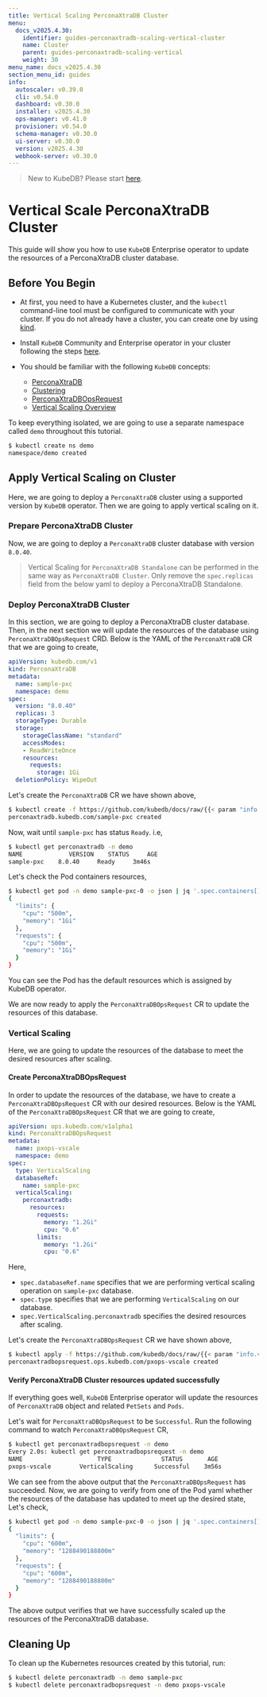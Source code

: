 ```yaml
---
title: Vertical Scaling PerconaXtraDB Cluster
menu:
  docs_v2025.4.30:
    identifier: guides-perconaxtradb-scaling-vertical-cluster
    name: Cluster
    parent: guides-perconaxtradb-scaling-vertical
    weight: 30
menu_name: docs_v2025.4.30
section_menu_id: guides
info:
  autoscaler: v0.39.0
  cli: v0.54.0
  dashboard: v0.30.0
  installer: v2025.4.30
  ops-manager: v0.41.0
  provisioner: v0.54.0
  schema-manager: v0.30.0
  ui-server: v0.30.0
  version: v2025.4.30
  webhook-server: v0.30.0
---
```


> New to KubeDB? Please start [here](/docs/v2025.4.30/README).

# Vertical Scale PerconaXtraDB Cluster

This guide will show you how to use `KubeDB` Enterprise operator to update the resources of a PerconaXtraDB cluster database.

## Before You Begin

- At first, you need to have a Kubernetes cluster, and the `kubectl` command-line tool must be configured to communicate with your cluster. If you do not already have a cluster, you can create one by using [kind](https://kind.sigs.k8s.io/docs/user/quick-start/).

- Install `KubeDB` Community and Enterprise operator in your cluster following the steps [here](/docs/v2025.4.30/setup/README).

- You should be familiar with the following `KubeDB` concepts:
  - [PerconaXtraDB](/docs/v2025.4.30/guides/percona-xtradb/concepts/perconaxtradb)
  - [Clustering](/docs/v2025.4.30/guides/percona-xtradb/clustering/galera-cluster) 
  - [PerconaXtraDBOpsRequest](/docs/v2025.4.30/guides/percona-xtradb/concepts/opsrequest)
  - [Vertical Scaling Overview](/docs/v2025.4.30/guides/percona-xtradb/scaling/vertical-scaling/overview)

To keep everything isolated, we are going to use a separate namespace called `demo` throughout this tutorial.

```bash
$ kubectl create ns demo
namespace/demo created
```

## Apply Vertical Scaling on Cluster

Here, we are going to deploy a  `PerconaXtraDB` cluster using a supported version by `KubeDB` operator. Then we are going to apply vertical scaling on it.

### Prepare PerconaXtraDB Cluster

Now, we are going to deploy a `PerconaXtraDB` cluster database with version `8.0.40`.
> Vertical Scaling for `PerconaXtraDB Standalone` can be performed in the same way as `PerconaXtraDB Cluster`. Only remove the `spec.replicas` field from the below yaml to deploy a PerconaXtraDB Standalone.

### Deploy PerconaXtraDB Cluster 

In this section, we are going to deploy a PerconaXtraDB cluster database. Then, in the next section we will update the resources of the database using `PerconaXtraDBOpsRequest` CRD. Below is the YAML of the `PerconaXtraDB` CR that we are going to create,

```yaml
apiVersion: kubedb.com/v1
kind: PerconaXtraDB
metadata:
  name: sample-pxc
  namespace: demo
spec:
  version: "8.0.40"
  replicas: 3
  storageType: Durable
  storage:
    storageClassName: "standard"
    accessModes:
    - ReadWriteOnce
    resources:
      requests:
        storage: 1Gi
  deletionPolicy: WipeOut
```

Let's create the `PerconaXtraDB` CR we have shown above,

```bash
$ kubectl create -f https://github.com/kubedb/docs/raw/{{< param "info.version" >}}/docs/guides/percona-xtradb/scaling/vertical-scaling/cluster/example/sample-pxc.yaml
perconaxtradb.kubedb.com/sample-pxc created
```

Now, wait until `sample-pxc` has status `Ready`. i.e,

```bash
$ kubectl get perconaxtradb -n demo
NAME             VERSION    STATUS     AGE
sample-pxc    8.0.40     Ready     3m46s
```

Let's check the Pod containers resources,

```bash
$ kubectl get pod -n demo sample-pxc-0 -o json | jq '.spec.containers[].resources'
{
  "limits": {
    "cpu": "500m",
    "memory": "1Gi"
  },
  "requests": {
    "cpu": "500m",
    "memory": "1Gi"
  }
}
```

You can see the Pod has the default resources which is assigned by KubeDB operator.

We are now ready to apply the `PerconaXtraDBOpsRequest` CR to update the resources of this database.

### Vertical Scaling

Here, we are going to update the resources of the database to meet the desired resources after scaling.

#### Create PerconaXtraDBOpsRequest

In order to update the resources of the database, we have to create a `PerconaXtraDBOpsRequest` CR with our desired resources. Below is the YAML of the `PerconaXtraDBOpsRequest` CR that we are going to create,

```yaml
apiVersion: ops.kubedb.com/v1alpha1
kind: PerconaXtraDBOpsRequest
metadata:
  name: pxops-vscale
  namespace: demo
spec:
  type: VerticalScaling
  databaseRef:
    name: sample-pxc
  verticalScaling:
    perconaxtradb:
      resources:
        requests:
          memory: "1.2Gi"
          cpu: "0.6"
        limits:
          memory: "1.2Gi"
          cpu: "0.6"
```

Here,

- `spec.databaseRef.name` specifies that we are performing vertical scaling operation on `sample-pxc` database.
- `spec.type` specifies that we are performing `VerticalScaling` on our database.
- `spec.VerticalScaling.perconaxtradb` specifies the desired resources after scaling.

Let's create the `PerconaXtraDBOpsRequest` CR we have shown above,

```bash
$ kubectl apply -f https://github.com/kubedb/docs/raw/{{< param "info.version" >}}/docs/guides/percona-xtradb/scaling/vertical-scaling/cluster/example/pxops-vscale.yaml
perconaxtradbopsrequest.ops.kubedb.com/pxops-vscale created
```

#### Verify PerconaXtraDB Cluster resources updated successfully 

If everything goes well, `KubeDB` Enterprise operator will update the resources of `PerconaXtraDB` object and related `PetSets` and `Pods`.

Let's wait for `PerconaXtraDBOpsRequest` to be `Successful`.  Run the following command to watch `PerconaXtraDBOpsRequest` CR,

```bash
$ kubectl get perconaxtradbopsrequest -n demo
Every 2.0s: kubectl get perconaxtradbopsrequest -n demo
NAME                     TYPE              STATUS       AGE
pxops-vscale        VerticalScaling      Successful    3m56s
```

We can see from the above output that the `PerconaXtraDBOpsRequest` has succeeded. Now, we are going to verify from one of the Pod yaml whether the resources of the database has updated to meet up the desired state, Let's check,

```bash
$ kubectl get pod -n demo sample-pxc-0 -o json | jq '.spec.containers[].resources'
{
  "limits": {
    "cpu": "600m",
    "memory": "1288490188800m"
  },
  "requests": {
    "cpu": "600m",
    "memory": "1288490188800m"
  }
}
```

The above output verifies that we have successfully scaled up the resources of the PerconaXtraDB database.

## Cleaning Up

To clean up the Kubernetes resources created by this tutorial, run:

```bash
$ kubectl delete perconaxtradb -n demo sample-pxc
$ kubectl delete perconaxtradbopsrequest -n demo pxops-vscale
```